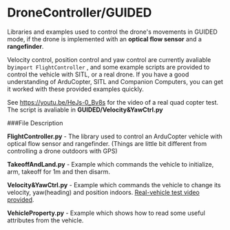 # DroneController/GUIDED
Libraries and examples used to control the drone's movements in GUIDED mode, if the drone is implemented with an **optical flow sensor** and a **rangefinder**. 

Velocity control, position control and yaw control are currently avaliable by``import FlightController`` , and some example scripts are provided to control the vehicle with SITL, or a real drone. If you have a good understanding of ArduCopter, SITL and Companion Computers, you can get it worked with these provided examples quickly.

See https://youtu.be/HeJs-0_Bv8s for the video of a real quad copter test. The script is avaliable in **GUIDED/Velocity&YawCtrl.py**

###File Description

**FlightController.py** - The library used to control an ArduCopter vehicle with optical flow sensor and rangefinder. (Things are little bit different from controlling a drone outdoors with GPS)

**TakeoffAndLand.py** - Example which commands the vehicle to initialize, arm, takeoff for 1m and then disarm.

**Velocity&YawCtrl.py** - Example which commands the vehicle to change its velocity, yaw(heading) and position indoors. [Real-vehicle test video provided]( https://youtu.be/HeJs-0_Bv8s). 

**VehicleProperty.py** - Example which shows how to read some useful attributes from the vehicle. 